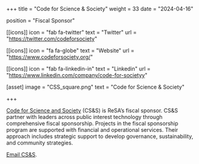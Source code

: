 +++
title = "Code for Science & Society"
weight = 33
date = "2024-04-16"

position = "Fiscal Sponsor"

[[icons]]
  icon = "fab fa-twitter"
  text = "Twitter"
  url = "https://twitter.com/codeforsociety"

[[icons]]
  icon = "fa fa-globe"
  text = "Website"
  url = "https://www.codeforsociety.org/"

[[icons]]
  icon = "fab fa-linkedin-in"
  text = "Linkedin"
  url = "https://www.linkedin.com/company/code-for-societyy"

[asset]
  image = "CSS_square.png"
  text = "Code for Science & Society"

+++

[Code for Science and Society](https://codeforscience.org/) (CS&S) is ReSA’s fiscal sponsor. CS&S partner with leaders across public interest technology through comprehensive fiscal sponsorship. Projects in the fiscal sponsorship program are supported with financial and operational services. Their approach includes strategic support to develop governance, sustainability, and community strategies. 

[Email CS&S](mailto:hi@codeforsociety.org).

